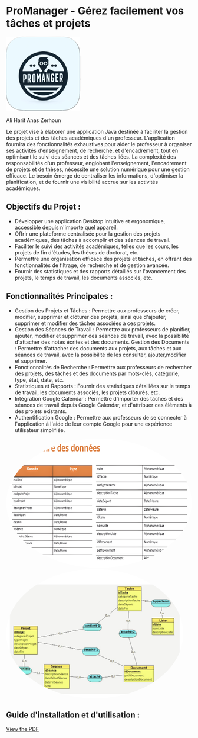 # ProManager - Gérez facilement vos tâches et projets

<img src="images/iconProManager.png" alt="Logo" style=" height: 200px;">

Ali Harit
Anas Zerhoun

Le projet vise à élaborer une application Java destinée à faciliter la gestion des projets et des tâches académiques d'un professeur. L'application fournira des fonctionnalités exhaustives pour aider le professeur à organiser ses activités d'enseignement, de recherche, et d'encadrement, tout en optimisant le suivi des séances et des tâches liées. La complexité des responsabilités d'un professeur, englobant l'enseignement, l'encadrement de projets et de thèses, nécessite une solution numérique pour une gestion efficace. Le besoin émerge de centraliser les informations, d'optimiser la planification, et de fournir une visibilité accrue sur les activités académiques.

## Objectifs du Projet :

- Développer une application Desktop intuitive et ergonomique, accessible depuis n'importe quel appareil.
- Offrir une plateforme centralisée pour la gestion des projets académiques, des tâches à accomplir et des séances de travail.
- Faciliter le suivi des activités académiques, telles que les cours, les projets de fin d'études, les thèses de doctorat, etc.
- Permettre une organisation efficace des projets et tâches, en offrant des fonctionnalités de filtrage, de recherche et de gestion avancée. 
- Fournir des statistiques et des rapports détaillés sur l'avancement des projets, le temps de travail, les documents associés, etc.

## Fonctionnalités Principales :

- Gestion des Projets et Tâches : Permettre aux professeurs de créer, modifier, supprimer et clôturer des projets, ainsi que d'ajouter, supprimer et modifier des tâches associées à ces projets.
- Gestion des Séances de Travail : Permettre aux professeurs de planifier, ajouter, modifier et supprimer des séances de travail, avec la possibilité d'attacher des notes écrites et des documents. Gestion des Documents : Permettre d'attacher des documents aux projets, aux tâches et aux séances de travail, avec la possibilité de les consulter, ajouter,modifier et supprimer.
- Fonctionnalités de Recherche : Permettre aux professeurs de rechercher des projets, des tâches et des documents par mots-clés, catégorie, type, état, date, etc.
- Statistiques et Rapports : Fournir des statistiques détaillées sur le temps de travail, les documents associés, les projets clôturés, etc.
- Intégration Google Calendar : Permettre d'importer des tâches et des séances de travail depuis Google Calendar, et d'attribuer ces éléments à des projets existants.
- Authentification Google : Permettre aux professeurs de se connecter à l'application à l'aide de leur compte Google pour une expérience utilisateur simplifiée.

<img src="images/dd.png" alt="Logo" style=" height: 350px; border-radius: 50%;">
<img src="images/MCD.png" alt="Logo" style=" height: 350px; border-radius: 50%;">

## Guide d'installation et d'utilisation :
[View the PDF](images/GuideProManager.pdf)
